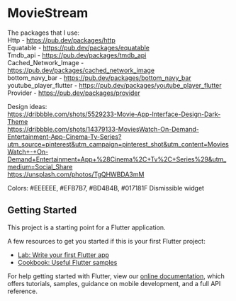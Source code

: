 # MovieStream

The packages that I use:<br>
Http - https://pub.dev/packages/http<br>
Equatable - https://pub.dev/packages/equatable<br>
Tmdb_api - https://pub.dev/packages/tmdb_api<br>
Cached_Network_Image - https://pub.dev/packages/cached_network_image<br>
bottom_navy_bar - https://pub.dev/packages/bottom_navy_bar<br>
youtube_player_flutter - https://pub.dev/packages/youtube_player_flutter<br>
Provider - https://pub.dev/packages/provider<br>

Design ideas:<br>
https://dribbble.com/shots/5529233-Movie-App-Interface-Design-Dark-Theme<br>
https://dribbble.com/shots/14379133-MoviesWatch-On-Demand-Entertainment-App-Cinema-Tv-Series?utm_source=pinterest&utm_campaign=pinterest_shot&utm_content=MoviesWatch+-+On-Demand+Entertainment+App+%28Cinema%2C+Tv%2C+Series%29&utm_medium=Social_Share<br>
https://unsplash.com/photos/TgQHWBDA3mM<br>

Colors: #EEEEEE, #EFB7B7, #BD4B4B, #017181F
Dismissible widget

## Getting Started

This project is a starting point for a Flutter application.

A few resources to get you started if this is your first Flutter project:

- [Lab: Write your first Flutter app](https://flutter.dev/docs/get-started/codelab)
- [Cookbook: Useful Flutter samples](https://flutter.dev/docs/cookbook)

For help getting started with Flutter, view our
[online documentation](https://flutter.dev/docs), which offers tutorials,
samples, guidance on mobile development, and a full API reference.
